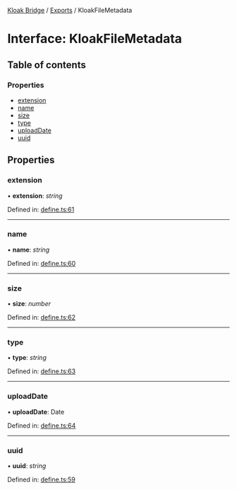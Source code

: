 [Kloak Bridge](../README.md) / [Exports](../modules.md) / KloakFileMetadata

# Interface: KloakFileMetadata

## Table of contents

### Properties

- [extension](kloakfilemetadata.md#extension)
- [name](kloakfilemetadata.md#name)
- [size](kloakfilemetadata.md#size)
- [type](kloakfilemetadata.md#type)
- [uploadDate](kloakfilemetadata.md#uploaddate)
- [uuid](kloakfilemetadata.md#uuid)

## Properties

### extension

• **extension**: *string*

Defined in: [define.ts:61](https://github.com/CoNET-project/kloak-bridge/blob/37276fa/src/define.ts#L61)

___

### name

• **name**: *string*

Defined in: [define.ts:60](https://github.com/CoNET-project/kloak-bridge/blob/37276fa/src/define.ts#L60)

___

### size

• **size**: *number*

Defined in: [define.ts:62](https://github.com/CoNET-project/kloak-bridge/blob/37276fa/src/define.ts#L62)

___

### type

• **type**: *string*

Defined in: [define.ts:63](https://github.com/CoNET-project/kloak-bridge/blob/37276fa/src/define.ts#L63)

___

### uploadDate

• **uploadDate**: Date

Defined in: [define.ts:64](https://github.com/CoNET-project/kloak-bridge/blob/37276fa/src/define.ts#L64)

___

### uuid

• **uuid**: *string*

Defined in: [define.ts:59](https://github.com/CoNET-project/kloak-bridge/blob/37276fa/src/define.ts#L59)
